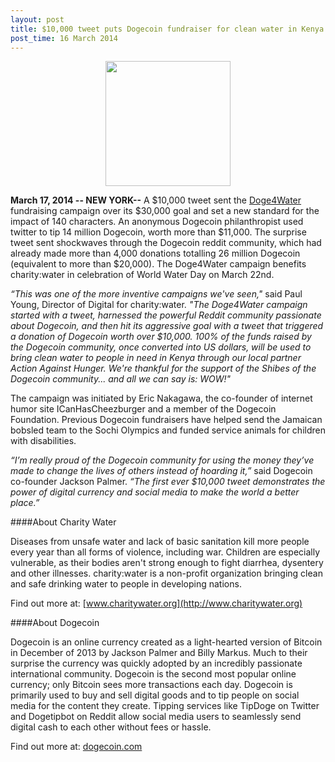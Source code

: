 ```yaml
---
layout: post
title: $10,000 tweet puts Dogecoin fundraiser for clean water in Kenya over $30k goal
post_time: 16 March 2014
---
```


<center><img src="http://doge4water.org/images/doge4water-shibe.png" width="200px"/></center>

**March 17, 2014 -- NEW YORK--** A $10,000 tweet sent the [Doge4Water](http://www.doge4water.org) fundraising campaign over its $30,000 goal and set a new standard for the impact of 140 characters. An anonymous Dogecoin philanthropist used twitter to tip 14 million Dogecoin, worth more than $11,000. The surprise tweet sent shockwaves through the Dogecoin reddit community, which had already made more than 4,000 donations totalling 26 million Dogecoin (equivalent to more than $20,000). The Doge4Water campaign benefits charity:water in celebration of World Water Day on March 22nd.

*“This was one of the more inventive campaigns we've seen,"* said Paul Young, Director of Digital for charity:water. *"The Doge4Water campaign started with a tweet, harnessed the powerful Reddit community passionate about Dogecoin, and then hit its aggressive goal with a tweet that triggered a donation of Dogecoin worth over $10,000. 100% of the funds raised by the Dogecoin community, once converted into US dollars, will be used to bring clean water to people in need in Kenya through our local partner Action Against Hunger. We're thankful for the support of the Shibes of the Dogecoin community... and all we can say is: WOW!"*

The campaign was initiated by Eric Nakagawa, the co-founder of internet humor site ICanHasCheezburger and a member of the Dogecoin Foundation. Previous Dogecoin fundraisers have helped send the Jamaican bobsled team to the Sochi Olympics and funded service animals for children with disabilities.

*“I’m really proud of the Dogecoin community for using the money they’ve made to change the lives of others instead of hoarding it,”* said Dogecoin co-founder Jackson Palmer. *“The first ever $10,000 tweet demonstrates the power of digital currency and social media to make the world a better place.”*

####About Charity Water

Diseases from unsafe water and lack of basic sanitation kill more people every year than all forms of violence, including war.  Children are especially vulnerable, as their bodies aren't strong enough to fight diarrhea, dysentery and other illnesses.  charity:water is a non-profit organization bringing clean and safe drinking water to people in developing nations.

Find out more at: [www.charitywater.org](http://www.charitywater.org)

####About Dogecoin

Dogecoin is an online currency created as a light-hearted version of Bitcoin in December of 2013 by Jackson Palmer and Billy Markus. Much to their surprise the currency was quickly adopted by an incredibly passionate international community. Dogecoin is the second most popular online currency; only Bitcoin sees more transactions each day. Dogecoin is primarily used to buy and sell digital goods and to tip people on social media for the content they create. Tipping services like TipDoge on Twitter and Dogetipbot on Reddit allow social media users to seamlessly send digital cash to each other without fees or hassle.

Find out more at: [dogecoin.com](http://dogecoin.com)